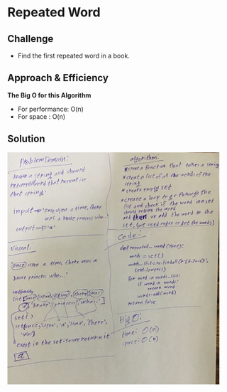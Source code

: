 # Repeated Word

## Challenge

* Find the first repeated word in a book.

## Approach & Efficiency

 **The Big O for this Algorithm**

 * For performance: O(n) 
 * For space : O(n)

## Solution

![photo](/assets/repeated-word.jpg)